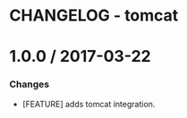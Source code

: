 # CHANGELOG - tomcat

1.0.0 / 2017-03-22
==================

### Changes

* [FEATURE] adds tomcat integration.
